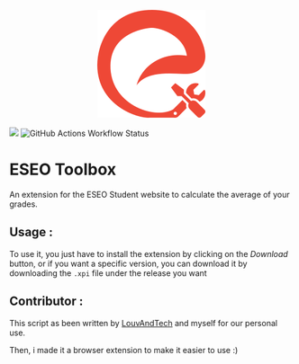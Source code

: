 <p align="center">
<img src="./icons/96.svg" alt="Logo">
</p>

[![](https://img.shields.io/badge/Download_Extension-EE4836?style=for-the-badge)](https://matthieuev.github.io/Eseo-tools/eseo-tools.xpi)
![GitHub Actions Workflow Status](https://img.shields.io/github/actions/workflow/status/matthieuEv/Eseo-tools/main.yml?style=for-the-badge)


# ESEO Toolbox
An extension for the ESEO Student website to calculate the average of your grades.

## Usage : 
To use it, you just have to install the extension by clicking on the *Download* button, or if you want a specific version, you can download it by downloading the `.xpi` file under the release you want

## Contributor : 
This script as been written by [LouvAndTech](https://github.com/LouvAndTech) and myself for our personal use. 

Then, i made it a browser extension to make it easier to use :)
